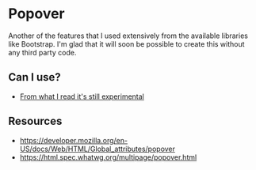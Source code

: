 # Popover

Another of the features that I used extensively from the available libraries like Bootstrap.  I'm glad that it will soon be possible to create this without any third party code.

## Can I use?

- [From what I read it's still experimental](https://caniuse.com/?search=Popover)

## Resources

- https://developer.mozilla.org/en-US/docs/Web/HTML/Global_attributes/popover
- https://html.spec.whatwg.org/multipage/popover.html
